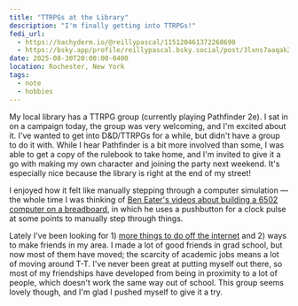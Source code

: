 ```yaml
---
title: "TTRPGs at the Library"
description: "I'm finally getting into TTRPGs!"
fedi_url:
  - https://hachyderm.io/@reillypascal/115120461372268690
  - https://bsky.app/profile/reillypascal.bsky.social/post/3lxns7aaqak2t
date: 2025-08-30T20:00:00-0400
location: Rochester, New York
tags:
  - note
  - hobbies
---
```


My local library has a TTRPG group (currently playing Pathfinder 2e). I sat in on a campaign today, the group was very welcoming, and I'm excited about it. I've wanted to get into D&D/TTRPGs for a while, but didn't have a group to do it with. While I hear Pathfinder is a bit more involved than some, I was able to get a copy of the rulebook to take home, and I'm invited to give it a go with making my own character and joining the party next weekend. It's especially nice because the library is right at the end of my street!

I enjoyed how it felt like manually stepping through a computer simulation — the whole time I was thinking of [Ben Eater's videos about building a 6502 computer on a breadboard](https://www.youtube.com/watch?v=LnzuMJLZRdU&list=PLowKtXNTBypFbtuVMUVXNR0z1mu7dp7eH&index=2&t=1300s), in which he uses a pushbutton for a clock pulse at some points to manually step through things.

Lately I've been looking for 1) [more things to do off the internet](/notes/2025/08/re-turning-towards-the-positive/) and 2) ways to make friends in my area. I made a lot of good friends in grad school, but now most of them have moved; the scarcity of academic jobs means a lot of moving around T-T. I've never been great at putting myself out there, so most of my friendships have developed from being in proximity to a lot of people, which doesn't work the same way out of school. This group seems lovely though, and I'm glad I pushed myself to give it a try.
